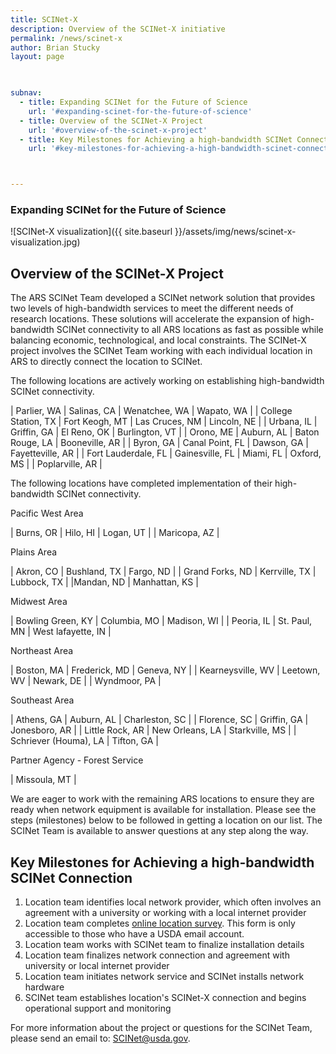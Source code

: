 ```yaml
---
title: SCINet-X
description: Overview of the SCINet-X initiative
permalink: /news/scinet-x
author: Brian Stucky
layout: page

 

subnav:
  - title: Expanding SCINet for the Future of Science
    url: '#expanding-scinet-for-the-future-of-science'
  - title: Overview of the SCINet-X Project
    url: '#overview-of-the-scinet-x-project'
  - title: Key Milestones for Achieving a high-bandwidth SCINet Connection
    url: '#key-milestones-for-achieving-a-high-bandwidth-scinet-connection'



---
```


### Expanding SCINet for the Future of Science

![SCINet-X visualization]({{ site.baseurl }}/assets/img/news/scinet-x-visualization.jpg)

## Overview of the SCINet-X Project

The ARS SCINet Team developed a SCINet network solution that provides two levels of high-bandwidth services to meet the different needs of research locations.  These solutions will accelerate the expansion of high-bandwidth SCINet connectivity to all ARS locations as fast as possible while balancing economic, technological, and local constraints.  The SCINet-X project involves the SCINet Team working with each individual location in ARS to directly connect the location to SCINet.  

The following locations are actively working on establishing high-bandwidth SCINet connectivity. 

| Parlier, WA | Salinas, CA | Wenatchee, WA | Wapato, WA | 
| College Station, TX | Fort Keogh, MT | Las Cruces, NM | Lincoln, NE |
| Urbana, IL | Griffin, GA | El Reno, OK | Burlington, VT |
| Orono, ME | Auburn, AL | Baton Rouge, LA | Booneville, AR | 
| Byron, GA | Canal Point, FL | Dawson, GA | Fayetteville, AR |
| Fort Lauderdale, FL | Gainesville, FL | Miami, FL | Oxford, MS |
| Poplarville, AR | 



The following locations have completed implementation of their high-bandwidth SCINet connectivity. 

Pacific West Area 

| Burns, OR | Hilo, HI | Logan, UT |
| Maricopa, AZ | 

Plains Area

| Akron, CO | Bushland, TX | Fargo, ND | 
| Grand Forks, ND | Kerrville, TX | Lubbock, TX |
|Mandan, ND | Manhattan, KS |

Midwest Area

| Bowling Green, KY | Columbia, MO | Madison, WI | 
| Peoria, IL | St. Paul, MN | West lafayette, IN |

Northeast Area

| Boston, MA | Frederick, MD | Geneva, NY | 
| Kearneysville, WV | Leetown, WV | Newark, DE | 
| Wyndmoor, PA | 

Southeast Area

| Athens, GA | Auburn, AL | Charleston, SC | 
| Florence, SC | Griffin, GA | Jonesboro, AR |
| Little Rock, AR | New Orleans, LA | Starkville, MS |
| Schriever (Houma), LA | Tifton, GA | 

Partner Agency - Forest Service

| Missoula, MT |

We are eager to work with the remaining ARS locations to ensure they are ready when network equipment is available for installation. Please see the steps (milestones) below to be followed in getting a location on our list. The SCINet Team is available to answer questions at any step along the way. 


## Key Milestones for Achieving a high-bandwidth SCINet Connection

1. Location team identifies local network provider, which often involves an agreement with a university or working with a local internet provider
1. Location team completes [online location survey](https://forms.office.com/g/wcLFzhV73h). This form is only accessible to those who have a USDA email account.
1. Location team works with SCINet team to finalize installation details
1. Location team finalizes network connection and agreement with university or local internet provider
1. Location team initiates network service and SCINet installs network hardware
1. SCINet team establishes location's SCINet-X connection and begins operational support and monitoring

For more information about the project or questions for the SCINet Team, please send an email to: [SCINet@usda.gov](mailto:SCINet@usda.gov).


